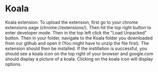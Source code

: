 # Koala
Koala extension:
To upload the extension, first go to your chrome extensions page (chrome://extensions/). Then hit the top right button to enter
developer mode. Then in the top left click the "Load Unpacked" button. Then in your folder, navigate to the Koala folder you 
downloaded from our github and open it (You might have to unzip the file first). The extension should then be installed. If the
instillation is successful, you should see a koala icon on the top right of your browser and google.com should display a picture
of a koala. Clicking on the koala icon will display options.
